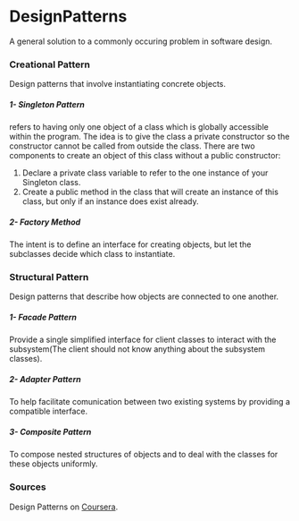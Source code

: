 # DesignPatterns
A general solution to a commonly occuring problem in software design.
### Creational Pattern
Design patterns that involve instantiating concrete objects.
##### 1- Singleton Pattern
refers to having only one object of a class which is globally accessible within the program. 
The idea is to give the class a private constructor so the constructor cannot be called from outside the class.
There are two components to create an object of this class without a public constructor:
1. Declare a private class variable to refer to the one instance of your Singleton class.
2. Create a public method in the class that will create an instance of this class, but only if an instance does exist already.

##### 2- Factory Method
The intent is to define an interface for creating objects, but let the subclasses decide which class to instantiate.

### Structural Pattern
Design patterns that describe how objects are connected to one another.
##### 1- Facade Pattern
Provide a single simplified interface for client classes to interact with the subsystem(The client should not know anything about the subsystem classes).

##### 2- Adapter Pattern
To help facilitate comunication between two existing systems by providing a compatible interface.

##### 3- Composite Pattern
To compose nested structures of objects and to deal with the classes for these objects uniformly.

### Sources
Design Patterns on [Coursera](https://www.coursera.org/learn/design-patterns/).
